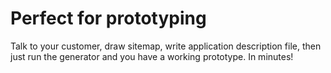 <h1><span class="fa fa-rocket"></span> Perfect for prototyping</h1>

Talk to your customer, draw sitemap, write application description file, then just run the generator and you have a working prototype. In minutes!
